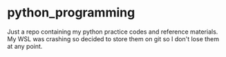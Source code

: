 # python_programming

Just a repo containing my python practice codes and reference materials. My WSL was crashing so decided to store them on git so I don't lose them at any point.
